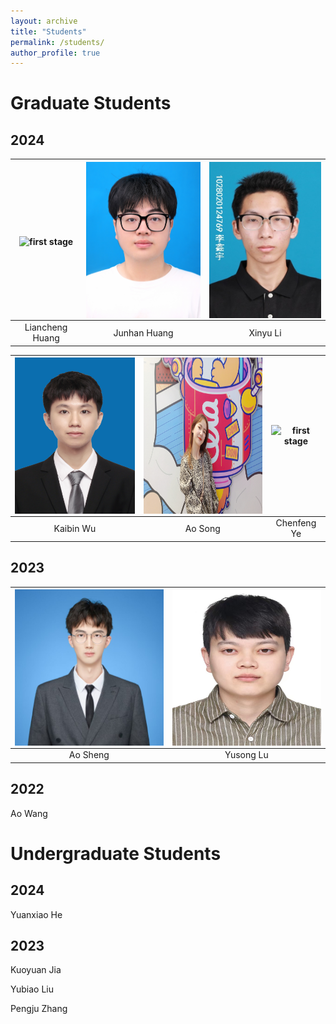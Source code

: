 ```yaml
---
layout: archive
title: "Students"
permalink: /students/
author_profile: true
---
```


Graduate Students
======

## 2024

<img align="middle" src="/images/lchuang.jpg" alt="first stage" width=250 height=250/> |<img align="middle" src="/images/jhhuang.jpg" alt="first stage" width=250 height=250/> |<img align="middle" src="/images/xinyuli.jpg" alt="first stage" width=250 height=250/>|
:-----:|:-----:|:-----:|
Liancheng Huang|Junhan Huang|Xinyu Li|


<img align="middle" src="/images/kbwu.jpg" alt="first stage" width=250 height=250/> |<img align="middle" src="/images/asong.jpg" alt="first stage" width=250 height=250/> |<img align="middle" src="/images/cfye.jpg" alt="first stage" width=250 height=250/>|
:-----:|:-----:|:-----:|
Kaibin Wu|Ao Song|Chenfeng Ye|

## 2023
<img align="middle" src="/images/ashen.jpg" alt="first stage" width=250 height=250/> |<img align="middle" src="/images/yslu.jpg" alt="first stage" width=250 height=250/> |
:-----:|:-----:|
Ao Sheng|Yusong Lu|

## 2022
Ao Wang

Undergraduate Students
======

## 2024

Yuanxiao He

## 2023

Kuoyuan Jia

Yubiao Liu

Pengju Zhang

